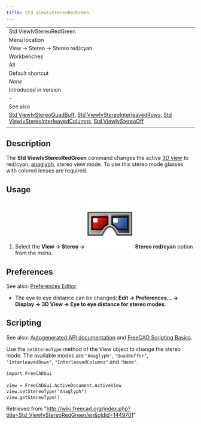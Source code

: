 ```yaml
---
title: Std ViewIvStereoRedGreen
---
```


|                                                                                                                                                                                                                                                                                                                                                                            |
| -------------------------------------------------------------------------------------------------------------------------------------------------------------------------------------------------------------------------------------------------------------------------------------------------------------------------------------------------------------------------- |
| Std ViewIvStereoRedGreen                                                                                                                                                                                                                                                                                                                                                   |
| Menu location                                                                                                                                                                                                                                                                                                                                                              |
| View → Stereo → Stereo red/cyan                                                                                                                                                                                                                                                                                                                                            |
| Workbenches                                                                                                                                                                                                                                                                                                                                                                |
| All                                                                                                                                                                                                                                                                                                                                                                        |
| Default shortcut                                                                                                                                                                                                                                                                                                                                                           |
| _None_                                                                                                                                                                                                                                                                                                                                                                     |
| Introduced in version                                                                                                                                                                                                                                                                                                                                                      |
| -                                                                                                                                                                                                                                                                                                                                                                          |
| See also                                                                                                                                                                                                                                                                                                                                                                   |
| [Std ViewIvStereoQuadBuff](/Std_ViewIvStereoQuadBuff "Std ViewIvStereoQuadBuff"), [Std ViewIvStereoInterleavedRows](/Std_ViewIvStereoInterleavedRows "Std ViewIvStereoInterleavedRows"), [Std ViewIvStereoInterleavedColumns](/Std_ViewIvStereoInterleavedColumns "Std ViewIvStereoInterleavedColumns"), [Std ViewIvStereoOff](/Std_ViewIvStereoOff "Std ViewIvStereoOff") |
|                                                                                                                                                                                                                                                                                                                                                                            |

## Description

The **Std ViewIvStereoRedGreen** command changes the active [3D view](/3D_view "3D view") to red/cyan, [anaglyph](https://en.wikipedia.org/wiki/Anaglyph_3D), stereo view mode. To use this stereo mode glasses with colored lenses are required.

## Usage

1. Select the **View → Stereo → ![](/src/assets/images/Std_ViewIvStereoRedGreen.svg) Stereo red/cyan** option from the menu.

## Preferences

See also: [Preferences Editor](/Preferences_Editor "Preferences Editor").

- The eye to eye distance can be changed: **Edit → Preferences... → Display → 3D View → Eye to eye distance for stereo modes**.

## Scripting

See also: [Autogenerated API documentation](https://freecad.github.io/SourceDoc/) and [FreeCAD Scripting Basics](/FreeCAD_Scripting_Basics "FreeCAD Scripting Basics").

Use the `setStereoType` method of the View object to change the stereo mode. The available modes are `"Anaglyph"`, `"QuadBuffer"`, `"InterleavedRows"`, `"InterleavedColumns"` and `"None"`.

```
import FreeCADGui

view = FreeCADGui.ActiveDocument.ActiveView
view.setStereoType("Anaglyph")
view.getStereoType()

```

Retrieved from "<http://wiki.freecad.org/index.php?title=Std_ViewIvStereoRedGreen/en&oldid=1449701>"
